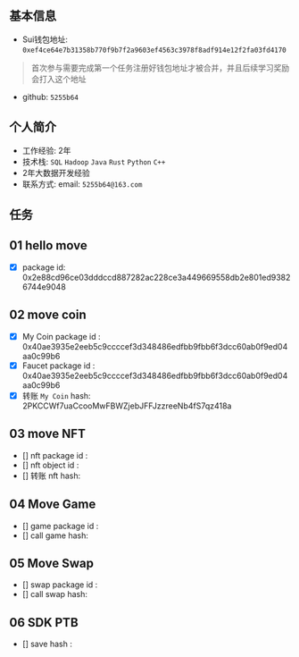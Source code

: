 ## 基本信息
- Sui钱包地址: `0xef4ce64e7b31358b770f9b7f2a9603ef4563c3978f8adf914e12f2fa03fd4170`
> 首次参与需要完成第一个任务注册好钱包地址才被合并，并且后续学习奖励会打入这个地址
- github: `5255b64`

## 个人简介
- 工作经验: 2年
- 技术栈: `SQL` `Hadoop` `Java` `Rust` `Python` `C++` 
- 2年大数据开发经验
- 联系方式: email: `5255b64@163.com` 

## 任务

##   01 hello move  
- [x] package id: 0x2e88cd96ce03dddccd887282ac228ce3a449669558db2e801ed93826744e9048

##   02 move coin
- [x] My Coin package id : 0x40ae3935e2eeb5c9ccccef3d348486edfbb9fbb6f3dcc60ab0f9ed04aa0c99b6
- [x] Faucet package id : 0x40ae3935e2eeb5c9ccccef3d348486edfbb9fbb6f3dcc60ab0f9ed04aa0c99b6
- [x] 转账 `My Coin` hash: 2PKCCWf7uaCcooMwFBWZjebJFFJzzreeNb4fS7qz418a

##   03 move NFT
- [] nft package id :
- [] nft object id : 
- [] 转账 nft  hash:

##   04 Move Game
- [] game package id :
- [] call game hash:

##   05 Move Swap
- [] swap package id :
- [] call swap hash:

##   06 SDK PTB
- [] save hash :
